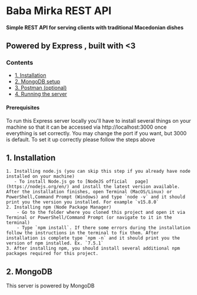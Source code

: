 
# Baba Mirka REST API
#### Simple REST API for serving clients with traditional Macedonian dishes

## Powered by Express , built with <3  

### Contents
- [1. Installation](#installation)
- [2. MongoDB setup](#mongodb-setup)
- [3. Postman (optional)](#postman)
- [4. Running the server](#running-the-server)

#### Prerequisites
To run this Express server locally you'll have to install several things on your machine so that it can be accessed via http://localhost:3000 once everything is set correctly. You may change the port if you want, but 3000 is default. 
To set it up correctly please follow the steps above

## 1. Installation

    1. Installing node.js (you can skip this step if you already have node installed on your machine)
       - To install Node.js go to [NodeJS official   page] (https://nodejs.org/en/) and install the latest version available. After the installation finishes, open Terminal (MacOS/Linux) or PowerShell,Command Prompt (Windows) and type `node -v` and it should print you the version you installed. For example `v15.8.0`
    2. Installing npm (Node Package Manager)
        - Go to the folder where you cloned this project and open it via Terminal or PowerShell/Command Prompt (or navigate to it in the terminal)
        - Type `npm install`. If there some errors during the installation follow the instructions in the terminal to fix them. After installation is complete type `npm -n` and it should print you the version of npm installed. Ex. `7.5.1` 
    3. After installing npm, you should install several additional npm packages required for this project. 

## 2. MongoDB
This server is powered by MongoDB

